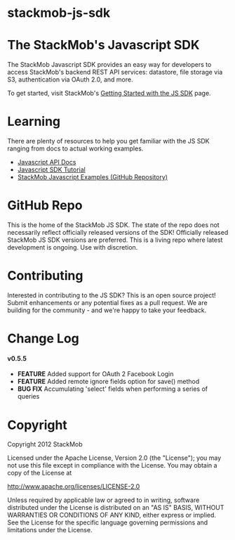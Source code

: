 stackmob-js-sdk
===============


# The StackMob's Javascript SDK

The StackMob Javascript SDK provides an easy way for developers to access StackMob's backend REST API services: datastore, file storage via S3, authentication via OAuth 2.0, and more.

To get started, visit StackMob's <a href="https://www.stackmob.com/platform/help/tutorials/html5_js_sdk" target="_blank">Getting Started with the JS SDK</a> page.

# Learning

There are plenty of resources to help you get familiar with the JS SDK ranging from docs to actual working examples.

* <a href="http://www.stackmob.com/devcenter/docs/Javascript-SDK-API" target="_blank">Javascript API Docs</a>
* <a href="http://www.stackmob.com/devcenter/docs/JS-SDK-Tutorial" target="_blank">Javascript SDK Tutorial</a>
* <a href="https://github.com/stackmob/stackmob-javascript-examples" target="_blank">StackMob Javascript Examples (GitHub Repository)</a>

# GitHub Repo

This is the home of the StackMob JS SDK.  The state of the repo does not necessarily reflect officially released versions of the SDK!  Officially released StackMob JS SDK versions are preferred.  This is a living repo where latest development is ongoing.  Use with discretion.


# Contributing

Interested in contributing to the JS SDK?  This is an open source project!  Submit enhancements or any potential fixes as a pull request.  We are building for the community - and we're happy to take your feedback.

# Change Log

#### v0.5.5

* **FEATURE** Added support for OAuth 2 Facebook Login
* **FEATURE** Added remote ignore fields option for save() method
* **BUG FIX** Accumulating 'select' fields when performing a series of queries

# Copyright

Copyright 2012 StackMob

Licensed under the Apache License, Version 2.0 (the "License");
you may not use this file except in compliance with the License.
You may obtain a copy of the License at

http://www.apache.org/licenses/LICENSE-2.0

Unless required by applicable law or agreed to in writing, software
distributed under the License is distributed on an "AS IS" BASIS,
WITHOUT WARRANTIES OR CONDITIONS OF ANY KIND, either express or implied.
See the License for the specific language governing permissions and
limitations under the License.